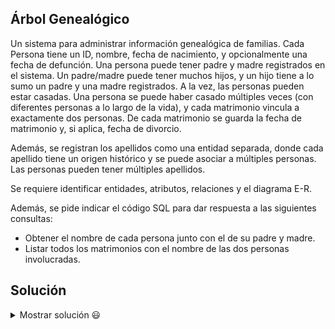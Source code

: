 ## Árbol Genealógico

Un sistema para administrar información genealógica de familias. Cada Persona tiene un ID, nombre, fecha de nacimiento, y opcionalmente una fecha de defunción. Una persona puede tener padre y madre registrados en el sistema. Un padre/madre puede tener muchos hijos, y un hijo tiene a lo sumo un padre y una madre registrados. A la vez, las personas pueden estar casadas. Una persona se puede haber casado múltiples veces (con diferentes personas a lo largo de la vida), y cada matrimonio vincula a exactamente dos personas. De cada matrimonio se guarda la fecha de matrimonio y, si aplica, fecha de divorcio.

Además, se registran los apellidos como una entidad separada, donde cada apellido tiene un origen histórico y se puede asociar a múltiples personas. Las personas pueden tener múltiples apellidos.

Se requiere identificar entidades, atributos, relaciones y el diagrama E-R.

Además, se pide indicar el código SQL para dar respuesta a las siguientes consultas:
- Obtener el nombre de cada persona junto con el de su padre y madre.
- Listar todos los matrimonios con el nombre de las dos personas involucradas.

## Solución

<details>
<summary>Mostrar solución 😃</summary>

Entidades y atributos:
```
Persona(ID_Persona, Nombre, Fecha_Nac, Fecha_Def)
Apellidos_Familiares(ID_Apellido, Apellido, Origen_Histórico)
Entidades intermedias: 
    Matrimonio(ID_Matrimonio, Fecha_Matrimonio, Fecha_Divorcio) [relaciona 2 Personas] 
    Uso_Apellido(ID_Persona, ID_Apellido) para M:N Personas - Apellidos
```
Relaciones:
```
Persona 1:N reflexiva (paternidad/maternidad): Una persona puede ser padre/madre de muchas personas, cada persona tiene a lo sumo 1 padre y 1 madre. (Se puede modelar con dos FK a Persona: ID_Padre, ID_Madre, ambos opcionales)
Persona M:N reflexiva (matrimonio) a través de Matrimonio: Cada Matrimonio vincula dos Personas.
Persona M:N Apellidos_Familiares a través de Uso_Apellido.
```
A continuación, se presenta el diagrama E-R correspondiente (el lenguaje mediante el que se representa es Mermaid y puedes visualizar el diagrama utilizando un [editor de Mermaid](https://mermaid.live/)):

```mermaid
erDiagram

    Persona {
        string ID_Persona
        string Nombre
        date Fecha_Nac
        date Fecha_Def
        string ID_Padre
        string ID_Madre
    }

    Apellidos_Familiares {
        string ID_Apellido
        string Apellido
        string Origen_Historico
    }

    Uso_Apellido {
        string ID_Persona
        string ID_Apellido
    }

    Matrimonio {
        string ID_Matrimonio
        date Fecha_Matrimonio
        date Fecha_Divorcio
        string ID_Persona1
        string ID_Persona2
    }

    Uso_Apellido }o--|| Persona : "N:1"
    Uso_Apellido }o--|| Apellidos_Familiares : "N:1"

    Matrimonio }o--|| Persona : "N:1 (Conyuge1)"
    Matrimonio }o--|| Persona : "N:1 (Conyuge2)"

    Persona ||--o{ Persona : "1:N (Paternidad/Maternidad)"
```
Nota: Para la relación de paternidad/maternidad, se utilizan los atributos ID_Padre e ID_Madre dentro de Persona. Mermaid no muestra esto con líneas directas, pero conceptualmente es una relación reflexiva.

Código SQL para las consultas:
Consulta 1:
```sql
SELECT c.Nombre AS Hijo,
       p.Nombre AS Padre,
       m.Nombre AS Madre
FROM Persona c
LEFT JOIN Persona p ON c.ID_Padre = p.ID_Persona
LEFT JOIN Persona m ON c.ID_Madre = m.ID_Persona;
```

Consulta 2:
```sql
SELECT mat.ID_Matrimonio,
       p1.Nombre AS Conyuge1,
       p2.Nombre AS Conyuge2
FROM Matrimonio mat
JOIN Persona p1 ON mat.ID_Persona1 = p1.ID_Persona
JOIN Persona p2 ON mat.ID_Persona2 = p2.ID_Persona;
```

</details>
